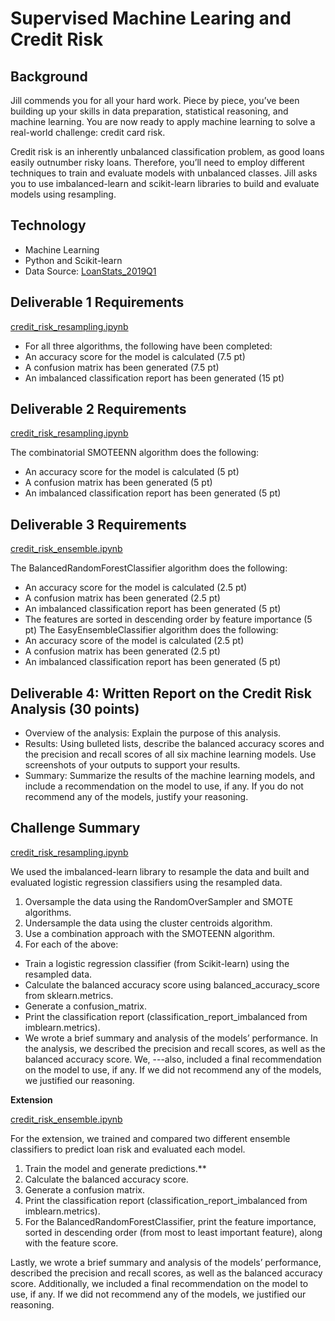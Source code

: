 # Supervised Machine Learing and Credit Risk

## Background

Jill commends you for all your hard work. Piece by piece, you’ve been building up your skills in data preparation, statistical reasoning, and machine learning. You are now ready to apply machine learning to solve a real-world challenge: credit card risk.

Credit risk is an inherently unbalanced classification problem, as good loans easily outnumber risky loans. Therefore, you’ll need to employ different techniques to train and evaluate models with unbalanced classes. Jill asks you to use imbalanced-learn and scikit-learn libraries to build and evaluate models using resampling.

## Technology
- Machine Learning
- Python and Scikit-learn
- Data Source: [LoanStats_2019Q1](https://github.com/SoonaBritney/Supervised_Machine_Learning_and_Credit_Risk/blob/main/LoanStats_2019Q1.zip)

## Deliverable 1 Requirements
[credit_risk_resampling.ipynb](https://github.com/SoonaBritney/Supervised_Machine_Learning_and_Credit_Risk/blob/main/credit_risk_resampling.ipynb)

- For all three algorithms, the following have been completed:
- An accuracy score for the model is calculated (7.5 pt)
- A confusion matrix has been generated (7.5 pt)
- An imbalanced classification report has been generated (15 pt)

## Deliverable 2 Requirements
[credit_risk_resampling.ipynb](https://github.com/SoonaBritney/Supervised_Machine_Learning_and_Credit_Risk/blob/main/credit_risk_resampling.ipynb)

The combinatorial SMOTEENN algorithm does the following:
- An accuracy score for the model is calculated (5 pt)
- A confusion matrix has been generated (5 pt)
- An imbalanced classification report has been generated (5 pt)


## Deliverable 3 Requirements
[credit_risk_ensemble.ipynb](https://github.com/SoonaBritney/Supervised_Machine_Learning_and_Credit_Risk/blob/main/credit_risk_ensemble.ipynb)

The BalancedRandomForestClassifier algorithm does the following:
- An accuracy score for the model is calculated (2.5 pt)
- A confusion matrix has been generated (2.5 pt)
- An imbalanced classification report has been generated (5 pt)
- The features are sorted in descending order by feature importance (5 pt)
The EasyEnsembleClassifier algorithm does the following:
- An accuracy score of the model is calculated (2.5 pt)
- A confusion matrix has been generated (2.5 pt)
- An imbalanced classification report has been generated (5 pt)

## Deliverable 4: Written Report on the Credit Risk Analysis (30 points)

- Overview of the analysis: Explain the purpose of this analysis.
- Results: Using bulleted lists, describe the balanced accuracy scores and the precision and recall scores of all six machine learning models. Use screenshots of your outputs to support your results.
- Summary: Summarize the results of the machine learning models, and include a recommendation on the model to use, if any. If you do not recommend any of the models, justify your reasoning.

## Challenge Summary
[credit_risk_resampling.ipynb](https://github.com/SoonaBritney/Supervised_Machine_Learning_and_Credit_Risk/blob/main/credit_risk_resampling.ipynb)

We used the imbalanced-learn library to resample the data and built and evaluated logistic regression classifiers using the resampled data.

1) Oversample the data using the RandomOverSampler and SMOTE algorithms.
2) Undersample the data using the cluster centroids algorithm.
3) Use a combination approach with the SMOTEENN algorithm.
4) For each of the above:
- Train a logistic regression classifier (from Scikit-learn) using the resampled data.
- Calculate the balanced accuracy score using balanced_accuracy_score from sklearn.metrics.
- Generate a confusion_matrix.
- Print the classification report (classification_report_imbalanced from imblearn.metrics).
- We wrote a brief summary and analysis of the models’ performance. In the analysis, we described the precision and recall scores, as well as the balanced accuracy score. We, ---also, included a final recommendation on the model to use, if any. If we did not recommend any of the models, we justified our reasoning.

**Extension**

[credit_risk_ensemble.ipynb](https://github.com/SoonaBritney/Supervised_Machine_Learning_and_Credit_Risk/blob/main/credit_risk_ensemble.ipynb)

For the extension, we trained and compared two different ensemble classifiers to predict loan risk and evaluated each model.

1) Train the model and generate predictions.**
2) Calculate the balanced accuracy score.
3) Generate a confusion matrix.
4) Print the classification report (classification_report_imbalanced from imblearn.metrics).
5) For the BalancedRandomForestClassifier, print the feature importance, sorted in descending order (from most to least important feature), along with the feature score.

Lastly, we wrote a brief summary and analysis of the models’ performance, described the precision and recall scores, as well as the balanced accuracy score. Additionally, we included a final recommendation on the model to use, if any. If we did not recommend any of the models, we justified our reasoning.
